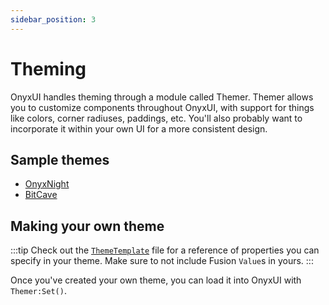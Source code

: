 ```yaml
---
sidebar_position: 3
---
```


# Theming

OnyxUI handles theming through a module called Themer. Themer allows you to customize components throughout OnyxUI, with support for things like colors, corner radiuses, paddings, etc. You'll also probably want to incorporate it within your own UI for a more consistent design.

## Sample themes

- [OnyxNight](https://github.com/ImAvafe/OnyxUI/blob/main/src/Util/Themer/OnyxNight.lua)
- [BitCave](https://github.com/ImAvafe/OnyxUI/blob/main/src/Util/Themer/BitCave.lua)

## Making your own theme

:::tip
Check out the [`ThemeTemplate`](https://github.com/ImAvafe/OnyxUI/blob/main/src/Util/Themer/ThemeTemplate.lua) file for a reference of properties you can specify in your theme. Make sure to not include Fusion `Value`s in yours.
:::

Once you've created your own theme, you can load it into OnyxUI with `Themer:Set()`.